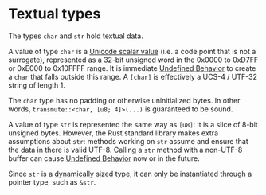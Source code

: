 # Textual types

The types `char` and `str` hold textual data.

A value of type `char` is a [Unicode scalar value] (i.e. a code point that is
not a surrogate), represented as a 32-bit unsigned word in the 0x0000 to 0xD7FF
or 0xE000 to 0x10FFFF range. It is immediate [Undefined Behavior] to create a
`char` that falls outside this range. A `[char]` is effectively a UCS-4 / UTF-32
string of length 1.

The `char` type has no padding or otherwise uninitialized bytes. In other words,
`transmute::<char, [u8; 4]>(...)` is guaranteed to be sound.

A value of type `str` is represented the same way as `[u8]`: it is a slice of
8-bit unsigned bytes. However, the Rust standard library makes extra assumptions
about `str`: methods working on `str` assume and ensure that the data in there
is valid UTF-8. Calling a `str` method with a non-UTF-8 buffer can cause
[Undefined Behavior] now or in the future.

Since `str` is a [dynamically sized type], it can only be instantiated through a
pointer type, such as `&str`.

[Unicode scalar value]: http://www.unicode.org/glossary/#unicode_scalar_value
[Undefined Behavior]: ../behavior-considered-undefined.md
[dynamically sized type]: ../dynamically-sized-types.md
